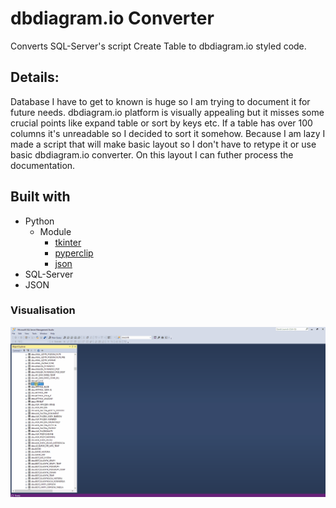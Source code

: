 # dbdiagram.io Converter

Converts SQL-Server's script Create Table to dbdiagram.io styled code.

## Details:

Database I have to get to known is huge so I am trying to document it 
for future needs. dbdiagram.io platform is visually appealing but it misses 
some crucial points like expand table or sort by keys etc. If a table has 
over 100 columns it's unreadable so I decided to sort it somehow. 
Because I am lazy I made a script that will make basic layout so I don't 
have to retype it or use basic dbdiagram.io converter. On this layout I can 
futher process the documentation. 

## Built with
* Python
    - Module
        - [tkinter](https://docs.python.org/3/library/tkinter.html)
        - [pyperclip](https://pypi.org/project/pyperclip/)
        - [json](https://docs.python.org/3/library/json.html)
* SQL-Server
* JSON

### Visualisation

![](visualisation.gif)
